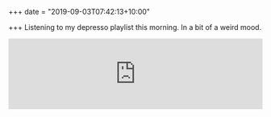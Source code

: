 +++
date = "2019-09-03T07:42:13+10:00"

+++
Listening to my depresso playlist this morning. In a bit of a weird mood.

<iframe width="100%" height="140" scrolling="no" frameborder="no" allow="autoplay" src="https://w.soundcloud.com/player/?url=https%3A//api.soundcloud.com/playlists/416422883&color=%23ff5500&auto_play=false&hide_related=false&show_comments=false&show_user=true&show_reposts=false&show_teaser=true&visual=true"></iframe>